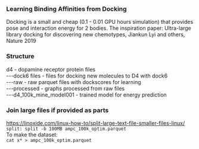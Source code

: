 ### Learning Binding Affinities from Docking 
Docking is a small and cheap (0.1 - 0.01 GPU hours simulation) that provides pose and interaction energy for 2 bodies. 
The inspiration paper: Ultra-large library docking for discovering new chemotypes, Jiankun Lyi and others, Nature 2019

### Structure
d4 - dopamine receptor protein files  
---dock6 files - files for docking new molecules to D4 with dock6  
---raw         - raw parquet files with dockscores for learning  
---processed   - graphs processed from raw files  
---d4_100k_mine_model001 - trained model for energy prediction  

### Join large files if provided as parts
https://linoxide.com/linux-how-to/split-large-text-file-smaller-files-linux/  
```split: split -b 100MB ampc_100k_optim.parquet```  
To make the dataset:  
```cat x* > ampc_100k_optim.parquet```  
